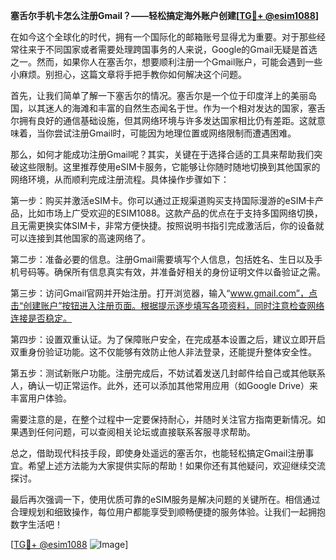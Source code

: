 **塞舌尔手机卡怎么注册Gmail？——轻松搞定海外账户创建[[TG💪+ @esim1088](https://t.me/s/esim1088)]**

在如今这个全球化的时代，拥有一个国际化的邮箱账号显得尤为重要。对于那些经常往来于不同国家或者需要处理跨国事务的人来说，Google的Gmail无疑是首选之一。然而，如果你人在塞舌尔，想要顺利注册一个Gmail账户，可能会遇到一些小麻烦。别担心，这篇文章将手把手教你如何解决这个问题。

首先，让我们简单了解一下塞舌尔的情况。塞舌尔是一个位于印度洋上的美丽岛国，以其迷人的海滩和丰富的自然生态闻名于世。作为一个相对发达的国家，塞舌尔拥有良好的通信基础设施，但其网络环境与许多发达国家相比仍有差距。这就意味着，当你尝试注册Gmail时，可能因为地理位置或网络限制而遭遇困难。

那么，如何才能成功注册Gmail呢？其实，关键在于选择合适的工具来帮助我们突破这些限制。这里推荐使用eSIM卡服务，它能够让你随时随地切换到其他国家的网络环境，从而顺利完成注册流程。具体操作步骤如下：

第一步：购买并激活eSIM卡。你可以通过正规渠道购买支持国际漫游的eSIM卡产品，比如市场上广受欢迎的ESIM1088。这款产品的优点在于支持多国网络切换，且无需更换实体SIM卡，非常方便快捷。按照说明书指引完成激活后，你的设备就可以连接到其他国家的高速网络了。

第二步：准备必要的信息。注册Gmail需要填写个人信息，包括姓名、生日以及手机号码等。确保所有信息真实有效，并准备好相关的身份证明文件以备验证之需。

第三步：访问Gmail官网并开始注册。打开浏览器，输入“www.gmail.com”，点击“创建账户”按钮进入注册页面。根据提示逐步填写各项资料，同时注意检查网络连接是否稳定。

第四步：设置双重认证。为了保障账户安全，在完成基本设置之后，建议立即开启双重身份验证功能。这不仅能够有效防止他人非法登录，还能提升整体安全性。

第五步：测试新账户功能。注册完成后，不妨试着发送几封邮件给自己或其他联系人，确认一切正常运作。此外，还可以添加其他常用应用（如Google Drive）来丰富用户体验。

需要注意的是，在整个过程中一定要保持耐心，并随时关注官方指南更新情况。如果遇到任何问题，可以查阅相关论坛或直接联系客服寻求帮助。

总之，借助现代科技手段，即使身处遥远的塞舌尔，也能轻松搞定Gmail注册事宜。希望上述方法能为大家提供实际的帮助！如果你还有其他疑问，欢迎继续交流探讨。

最后再次强调一下，使用优质可靠的eSIM服务是解决问题的关键所在。相信通过合理规划和细致操作，每位用户都能享受到顺畅便捷的服务体验。让我们一起拥抱数字生活吧！

[[TG💪+ @esim1088](https://t.me/s/esim1088) ![Image](https://i.postimg.cc/4NQfJmqS/Snipaste-2025-05-13-00-14-12.png)]